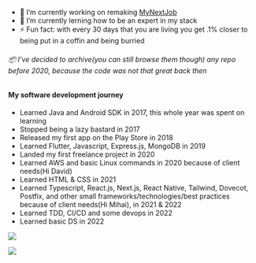 

- 🔭 I’m currently working on remaking [MyNextJob](mynextjob.ro)
- 🌱 I’m currently lerning how to be an expert in my stack
- ⚡ Fun fact: with every 30 days that you are living you get .1% closer to being put in a coffin and being burried

###### 📦 I've decided to archive(you can still browse them though) any repo before 2020, because the code was not that great back then

#### My software development journey
- Learned Java and Android SDK in 2017, this whole year was spent on learning
- Stopped being a lazy bastard in 2017
- Released my first app on the Play Store in 2018
- Learned Flutter, Javascript, Express.js, MongoDB in 2019
- Landed my first freelance project in 2020
- Learned AWS and basic Linux commands in 2020 because of client needs(Hi David)
- Learned HTML & CSS in 2021
- Learned Typescript, React.js, Next.js, React Native, Tailwind, Dovecot, Postfix, and other small frameworks/technologies/best practices because of client needs(Hi Mihai), in 2021 & 2022
- Learned TDD, CI/CD and some devops in 2022
- Learned basic DS in 2022

![](https://github-readme-stats.vercel.app/api?username=toto1384&show_icons=true&hide=prs)
  
<img align="center" src="https://github-readme-stats.vercel.app/api/wakatime?username=toto1384" />

